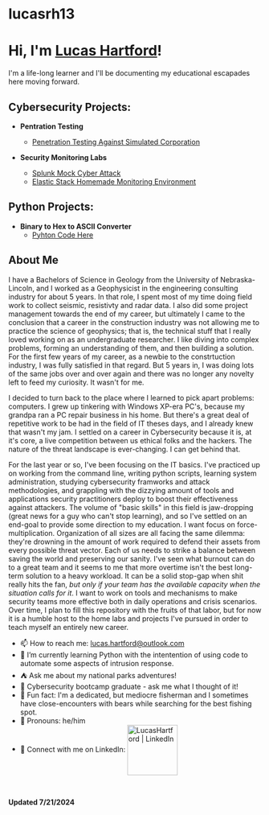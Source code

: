 # lucasrh13

<h1>Hi, I'm <a href="https://github.com/lucasrh13">Lucas Hartford</a>!</h1>
I'm a life-long learner and I'll be documenting my educational escapades here moving forward.

<h2>Cybersecurity Projects:</h2>

- <b>Pentration Testing</b>
  - [Penetration Testing Against Simulated Corporation](https://github.com/lucasrh13/Penetration-Testing)
 
- <b>Security Monitoring Labs</b>
  - [Splunk Mock Cyber Attack](https://github.com/lucasrh13/Splunk-Monitoring)
  - [Elastic Stack Homemade Monitoring Environment](https://github.com/lucasrh13/Elastic-Monitoring)

<h2> Python Projects:</h2>

- <b>Binary to Hex to ASCII Converter</b>
  - [Pyhton Code Here](https://github.com/lucasrh13/Python-Projects)
 
<h2>About Me</h2>

<p>
I have a Bachelors of Science in Geology from the University of Nebraska-Lincoln, and I worked as a Geophysicist in the engineering consulting industry for about 5 years. In that role, I spent most of my time doing field work to collect seismic, resistivty and radar data. I also did some project management towards the end of my career, but ultimately I came to the conclusion that a career in the construction industry was not allowing me to practice the science of geophysics; that is, the technical stuff that I really loved working on as an undergraduate researcher. I like diving into complex problems, forming an understanding of them, and then building a solution. For the first few years of my career, as a newbie to the constrtuction industry, I was fully satisfied in that regard. But 5 years in, I was doing lots of the same jobs over and over again and there was no longer any novelty left to feed my curiosity. It wasn't for me.
</p>

<p>
I decided to turn back to the place where I learned to pick apart problems: computers. I grew up tinkering with Windows XP-era PC's, because my grandpa ran a PC repair business in his home. But there's a great deal of repetitive work to be had in the field of IT theses days, and I already knew that wasn't my jam. I settled on a career in Cybersecurity because it is, at it's core, a live competition between us ethical folks and the hackers. The nature of the threat landscape is ever-changing. I can get behind that.
</p>

<p>
For the last year or so, I've been focusing on the IT basics. I've practiced up on working from the command line, writing python scripts, learning system administration,  studying cybersecurity framworks and attack methodologies, and grappling with the dizzying amount of tools and applications security practitioners deploy to boost their effectiveness against attackers. The volume of "basic skills" in this field is jaw-dropping (great news for a guy who can't stop learning), and so I've settled on an end-goal to provide some direction to my education. I want focus on force-multiplication. Organization of all sizes are all facing the same dilemma: they're drowning in the amount of work required to defend their assets from every possible threat vector. Each of us needs to strike a balance between saving the world and preserving our sanity. I've seen what burnout can do to a great team and it seems to me that more overtime isn't the best long-term solution to a heavy workload. It can be a solid stop-gap when shit really hits the fan, <em>but only if your team has the available capacity when the situation calls for it</em>. I want to work on tools and mechanisms to make security teams more effective both in daily operations and crisis scenarios. Over time, I plan to fill this repository with the fruits of that labor, but for now it is a humble host to the home labs and projects I've pursued in order to teach myself an entirely new career.
</p>

- 📫 How to reach me: lucas.hartford@outlook.com
- &#128013; I’m currently learning Python with the intentention of using code to automate some aspects of intrusion response.
- &#9978; Ask me about my national parks adventures!
- &#129406; Cybersecurity bootcamp graduate - ask me what I thought of it!
- &#127907; Fun fact: I'm a dedicated, but mediocre fisherman and I sometimes have close-encounters with bears while searching for the best fishing spot.
- &#128104; Pronouns: he/him
- &#128279; Connect with me on LinkedIn: [<img align="center" alt="LucasHartford | LinkedIn" width="100px" src="https://1drv.ms/i/c/47d5b0438000f3e0/IQPg8wCAQ7DVIIBHcx0AAAAAAWvF6ADbJRDXplOxvn3dGwc?" />][linkedin]

[linkedin]: https://www.linkedin.com/in/lucas-hartford-492727206

<br>

<b>Updated 7/21/2024</b>
